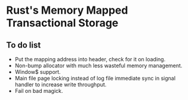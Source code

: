 # Rust's Memory Mapped Transactional Storage

## To do list

- Put the mapping address into header, check for it on loading.
- Non-bump allocator with much less wasteful memory management.
- Window$ support.
- Main file page locking instead of log file immediate sync in signal handler
    to increase write throughput.
- Fail on bad magick.

